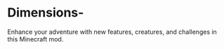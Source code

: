 # Dimensions-
Enhance your adventure with new features, creatures, and challenges in this Minecraft mod.
